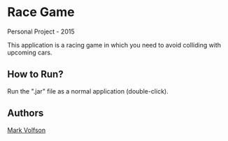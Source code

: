 # Race Game

Personal Project - 2015

This application is a racing game in which you need to avoid colliding with upcoming cars.

## How to Run?

Run the ".jar" file as a normal application (double-click).

## Authors

[Mark Volfson](https://www.linkedin.com/in/mvolfson/)
